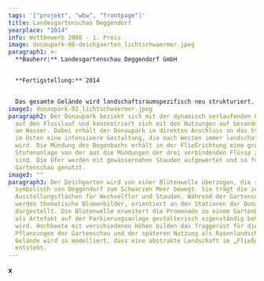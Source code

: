 ```yaml
---
tags: '["projekt", "wbw", "frontpage"]'
title: Landesgartenschau Deggendorf
yearplace: "2014"
info: Wettbewerb 2008 - 1. Preis
image: donaupark-08-deichgaerten_lichtschwaermer.jpeg
paragraph1: >-
  **Bauherr:** Landesgartenschau Deggendorf GmbH


  **Fertigstellung:** 2014


  Das gesamte Gelände wird landschaftsraumspezifisch neu strukturiert. Der Donaupark wird als landschaftlicher Uferpark zur ruhigen Erholung entwickelt und liegt eigenständig vor dem Deich. Die Deichgärten bzw. die Deichpromenade erschließen das Gelände als urbanes Glied und dienen als Verteiler zwischen den Nutzungen. Zwischen Deich und dem „Baumvorhang“ an der Neusiedler Straße entsteht ein neuer Raum, der als Multifunktionsfläche mit Angeboten für Veranstaltungen, Spiel und Sport eine eigene räumliche Qualität erhält.
image2: donaupark-02_lichtschwaermer.jpeg
paragraph2: Der Donaupark bezieht sich mit der dynamisch verlaufenden Promenade
  auf den Flusslauf und konzentriert sich mit den Nutzungen auf besondere Orte
  am Wasser. Dabei erhält der Donaupark im direkten Anschluss an das Stadtgebiet
  im Osten eine intensivere Gestaltung, die nach Westen immer landschaftlicher
  wird. Die Mündung des Bogenbachs erhält in der Fließrichtung eine großzügige
  Stufenanlage von der aus die Mündungen der drei verbindenden Flüsse zu sehen
  sind. Die Ufer werden mit gewässernahen Stauden aufgewertet und so für die
  Gartenschau genutzt.
image3: ""
paragraph3: Der Deichgarten wird von einer Blütenwelle überzogen, die sich
  symbolisch von Deggendorf zum Schwarzen Meer bewegt. Sie trägt die zentralen
  Ausstellungsflächen für Wechselflor und Stauden. Während der Gartenschau
  werden thematische Blumenbilder, orientiert an den Stationen der Donau,
  dargestellt. Die Blütenwelle erweitert die Promenade zu einem Gartenband, dass
  als Artefakt auf der Parkierungsanlage gestalterisch eigenständig behandelt
  wird. Hochbeete mit verschiedenen Höhen bilden das Traggerüst für die
  Pflanzungen der Gartenschau und der späteren Nutzung als Rasenlandschaft. Das
  Gelände wird so modelliert, dass eine abstrakte Landschaft im „Fließen“
  entsteht.
---
```

**x**